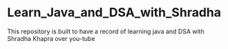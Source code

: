 # Learn_Java_and_DSA_with_Shradha
This repository is built to have a record of learning java and DSA with Shradha Khapra over you-tube
